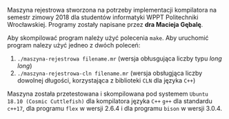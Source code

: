 Maszyna rejestrowa stworzona na potrzeby implementacji kompilatora na semestr zimowy 2018 dla studentów informatyki WPPT Politechniki Wrocławskiej. Programy zostały napisane przez <b>dra Macieja Gębalę</b>.

Aby skompilować program należy użyć polecenia `make`. Aby uruchomić program nalezy użyć jedneo z dwóch poleceń:

1. `./maszyna-rejestrowa filename.mr` (wersja obłusgująca liczby typu <i>long long</i>)
2. `./maszyna-rejestrowa-cln filename.mr` (wersja obsługjąca liczby dowolnej długości, korzystająca z biblioteki `CLN` dla języka `C++`)

Maszyna została przetestowana i skompilowana pod systemem `Ubuntu 18.10 (Cosmic Cuttlefish)` dla kompilatora języka `C++` `g++` dla standardu `c++17`, dla programu `flex` w wersji 2.6.4 i dla programu `bison` w wersji 3.0.4.
